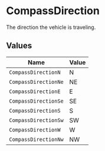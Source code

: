 # CompassDirection

The direction the vehicle is traveling.


## Values

| Name                 | Value                |
| -------------------- | -------------------- |
| `CompassDirectionN`  | N                    |
| `CompassDirectionNe` | NE                   |
| `CompassDirectionE`  | E                    |
| `CompassDirectionSe` | SE                   |
| `CompassDirectionS`  | S                    |
| `CompassDirectionSw` | SW                   |
| `CompassDirectionW`  | W                    |
| `CompassDirectionNw` | NW                   |